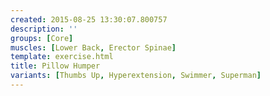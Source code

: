 ```yaml
---
created: 2015-08-25 13:30:07.800757
description: ''
groups: [Core]
muscles: [Lower Back, Erector Spinae]
template: exercise.html
title: Pillow Humper
variants: [Thumbs Up, Hyperextension, Swimmer, Superman]
---
```

